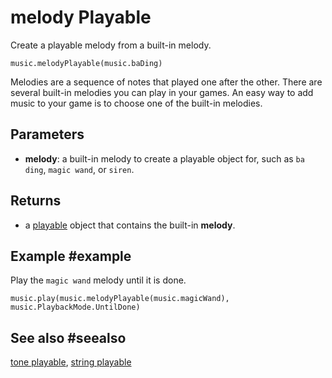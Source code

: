 # melody Playable

Create a playable melody from a built-in melody.

```sig
music.melodyPlayable(music.baDing)
```

Melodies are a sequence of notes that played one after the other. There are several built-in melodies you can play in your games. An easy way to add music to your game is to choose one of the built-in melodies.

## Parameters

* **melody**: a built-in melody to create a playable object for, such as `ba ding`, `magic wand`, or `siren`.

## Returns

* a [playable](/types/playable) object that contains the built-in **melody**.

## Example #example

Play the `magic wand` melody until it is done.

```blocks
music.play(music.melodyPlayable(music.magicWand), music.PlaybackMode.UntilDone)
```

## See also #seealso

[tone playable](/reference/music/tone-playable),
[string playable](/reference/music/string-playable)